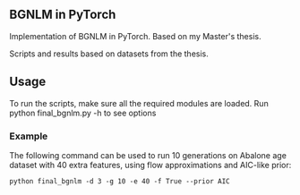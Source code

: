 ## BGNLM in PyTorch
Implementation of BGNLM in PyTorch. Based on my Master's thesis.

Scripts and results based on datasets from the thesis.

## Usage
To run the scripts, make sure all the required modules are loaded.
Run python final_bgnlm.py -h to see options

### Example
The following command can be used to run 10 generations on Abalone age dataset with 40 extra features, using flow approximations and AIC-like prior:

```
python final_bgnlm -d 3 -g 10 -e 40 -f True --prior AIC 
```
